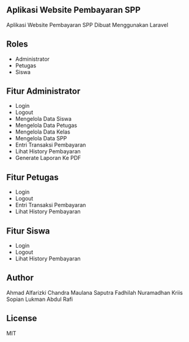 ## Aplikasi Website Pembayaran SPP
Aplikasi Website Pembayaran SPP Dibuat Menggunakan Laravel


## Roles
- Administrator
- Petugas
- Siswa

## Fitur Administrator
- Login
- Logout
- Mengelola Data Siswa
- Mengelola Data Petugas
- Mengelola Data Kelas
- Mengelola Data SPP
- Entri Transaksi Pembayaran
- Lihat History Pembayaran
- Generate Laporan Ke PDF

## Fitur Petugas
- Login
- Logout
- Entri Transaksi Pembayaran
- Lihat History Pembayaran

## Fitur Siswa
- Login
- Logout
- Lihat History Pembayaran


## Author
Ahmad Alfarizki
Chandra Maulana Saputra
Fadhilah Nuramadhan
Kriis Sopian
Lukman Abdul Rafi

## License
MIT
